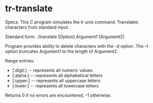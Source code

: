 # tr-translate

Specs: This C program simulates the tr unix command. Translates characters
from standard input. 

Standard form: ./translate [Option] Argument1 [Argument2]

Program provides ability to delete characters with the -d option. 
The -t option truncates Argument1 to the length of Argument2.

Range entries: 
 * [:digit:] -- represents all numeric values
 * [:alpha:] -- represents all alphabetical letters
 * [:upper:] -- represents all uppercase letters
 * [:lower:] -- represents all lowercase letters

Returns 0 if no errors are encountered, -1 otherwise.
